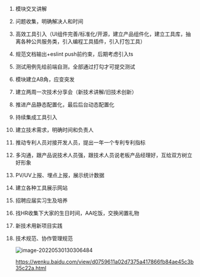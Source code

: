 1. 模块交叉讲解

2. 问题收集，明确解决人和时间

3. 高效工具引入（UI组件完善/标准化/开源，建立产品组件化，建立工具库，抽离各种公共服务类，引入编程工具插件，引入打包工具）

4. 规范文档输出+eslint push前约束，后期考虑引入ts

5. 测试用例先给前端自测，全部通过打勾才可提交测试

6. 模块建立AB角，应变突发

7. 建立两周一次技术分享会（新技术讲解/旧技术创新）

8. 推进产品静态配置化，最后后台动态配置化

9. 持续集成工具引入

10. 建立技术需求，明确时间和负责人

11. 推动专利人员对接开发人员，提出一年一个专利专利指标

12. 多沟通，跟产品说技术人员强，跟技术人员说老板产品经理好，互给双方树立好形象

13. PV/UV上报、埋点上报，展示统计数据

14. 建立各种工具展示网站

15. 招聘应届实习生及培养

16. 找HR收集下大家的生日时间，AA吃饭，交换闲置礼物

17. 新技术用新项目实践

18. 技术规范、协作管理规范

    ![image-20220530130306484](C:\Users\ASUS\AppData\Roaming\Typora\typora-user-images\image-20220530130306484.png)
    
    https://wenku.baidu.com/view/d0759611a02d7375a417866fb84ae45c3b35c22a.html